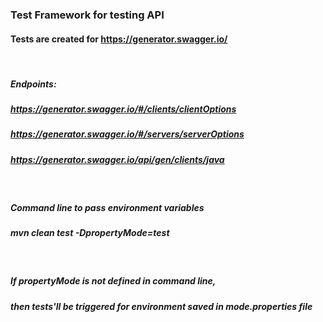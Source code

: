 ### Test Framework for testing API 

#### Tests are created for https://generator.swagger.io/
&nbsp;
##### Endpoints:
##### https://generator.swagger.io/#/clients/clientOptions
##### https://generator.swagger.io/#/servers/serverOptions
##### https://generator.swagger.io/api/gen/clients/java
&nbsp;
##### Command line to pass environment variables 
##### mvn clean test -DpropertyMode=test
&nbsp;
##### If propertyMode is not defined in command line, 
##### then tests'll be triggered for environment saved in mode.properties file 